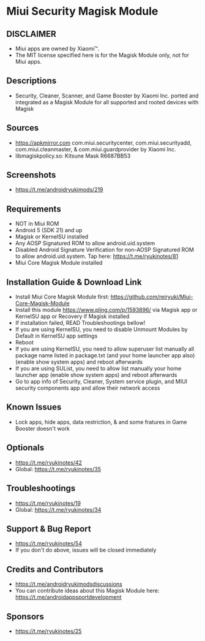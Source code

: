 # Miui Security Magisk Module

## DISCLAIMER
- Miui apps are owned by Xiaomi™.
- The MIT license specified here is for the Magisk Module only, not for Miui apps.

## Descriptions
- Security, Cleaner, Scanner, and Game Booster by Xiaomi Inc. ported and integrated as a Magisk Module for all supported and rooted devices with Magisk

## Sources
- https://apkmirror.com com.miui.securitycenter, com.miui.securityadd, com.miui.cleanmaster, & com.miui.guardprovider by Xiaomi Inc.
- libmagiskpolicy.so: Kitsune Mask R6687BB53

## Screenshots
- https://t.me/androidryukimods/219

## Requirements
- NOT in Miui ROM
- Android 5 (SDK 21) and up
- Magisk or KernelSU installed
- Any AOSP Signatured ROM to allow android.uid.system
- Disabled Android Signature Verification for non-AOSP Signatured ROM to allow android.uid.system. Tap here: https://t.me/ryukinotes/81
- Miui Core Magisk Module installed

## Installation Guide & Download Link
- Install Miui Core Magisk Module first: https://github.com/reiryuki/Miui-Core-Magisk-Module
- Install this module https://www.pling.com/p/1593896/ via Magisk app or KernelSU app or Recovery if Magisk installed
- If installation failed, READ Troubleshootings bellow!
- If you are using KernelSU, you need to disable Unmount Modules by Default in KernelSU app settings
- Reboot
- If you are using KernelSU, you need to allow superuser list manually all package name listed in package.txt (and your home launcher app also) (enable show system apps) and reboot afterwards
- If you are using SUList, you need to allow list manually your home launcher app (enable show system apps) and reboot afterwards
- Go to app info of Security, Cleaner, System service plugin, and MIUI security components app and allow their network access

## Known Issues
- Lock apps, hide apps, data restriction, & and some fratures in Game Booster doesn't work

## Optionals
- https://t.me/ryukinotes/42
- Global: https://t.me/ryukinotes/35

## Troubleshootings
- https://t.me/ryukinotes/19
- Global: https://t.me/ryukinotes/34

## Support & Bug Report
- https://t.me/ryukinotes/54
- If you don't do above, issues will be closed immediately

## Credits and Contributors
- https://t.me/androidryukimodsdiscussions
- You can contribute ideas about this Magisk Module here: https://t.me/androidappsportdevelopment

## Sponsors
- https://t.me/ryukinotes/25



